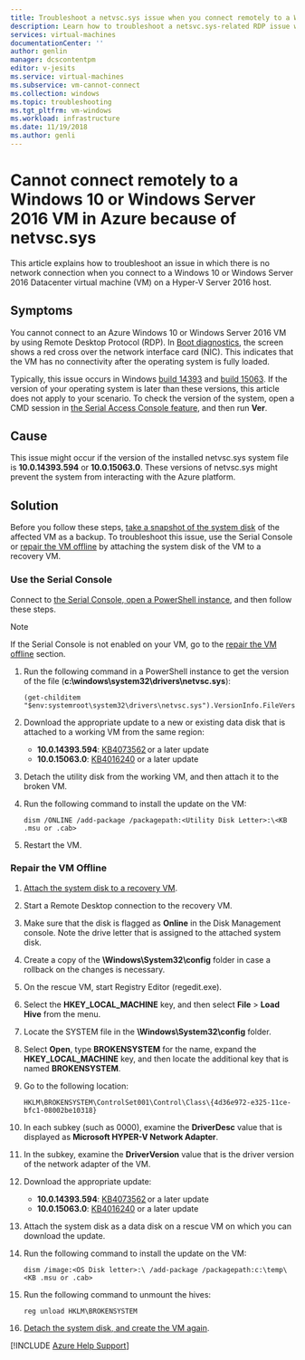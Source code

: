 ```yaml
---
title: Troubleshoot a netvsc.sys issue when you connect remotely to a Windows 10 or Windows Server 2016 VM in Azure
description: Learn how to troubleshoot a netsvc.sys-related RDP issue when you connecting to a Windows 10 or Windows Server 2016 VM in Azure.
services: virtual-machines
documentationCenter: ''
author: genlin
manager: dcscontentpm
editor: v-jesits
ms.service: virtual-machines
ms.subservice: vm-cannot-connect
ms.collection: windows
ms.topic: troubleshooting
ms.tgt_pltfrm: vm-windows
ms.workload: infrastructure
ms.date: 11/19/2018
ms.author: genli
---
```


# Cannot connect remotely to a Windows 10 or Windows Server 2016 VM in Azure because of netvsc.sys

This article explains how to troubleshoot an issue in which there is no network connection when you connect to a Windows 10 or Windows Server 2016 Datacenter virtual machine (VM) on a Hyper-V Server 2016 host.

## Symptoms

You cannot connect to an Azure Windows 10 or Windows Server 2016 VM by using Remote Desktop Protocol (RDP). In [Boot diagnostics](boot-diagnostics.md), the screen shows a red cross over the network interface card (NIC). This indicates that the VM has no connectivity after the operating system is fully loaded.

Typically, this issue occurs in Windows [build 14393](https://support.microsoft.com/help/4093120/) and [build 15063](https://support.microsoft.com/help/4015583/). If the version of your operating system is later than these versions, this article does not apply to your scenario. To check the version of the system, open a CMD session in [the Serial Access Console feature](serial-console-windows.md), and then run **Ver**.

## Cause

This issue might occur if the version of the installed netvsc.sys system file is **10.0.14393.594** or **10.0.15063.0**. These versions of netvsc.sys might prevent the system from interacting with the Azure platform.

## Solution

Before you follow these steps, [take a snapshot of the system disk](/azure/virtual-machines/windows/snapshot-copy-managed-disk) of the affected VM as a backup. To troubleshoot this issue, use the Serial Console or [repair the VM offline](#repair-the-vm-offline) by attaching the system disk of the VM to a recovery VM.

### Use the Serial Console

Connect to [the Serial Console, open a PowerShell instance](serial-console-windows.md), and then follow these steps.

> [!NOTE]
> If the Serial Console is not enabled on your VM, go to the [repair the VM offline](#repair-the-vm-offline) section.

1. Run the following command in a PowerShell instance to get the version of the file (**c:\windows\system32\drivers\netvsc.sys**):

   ```
   (get-childitem "$env:systemroot\system32\drivers\netvsc.sys").VersionInfo.FileVersion
   ```

2. Download the appropriate update to a new or existing data disk that is attached to a working VM from the same region:

   - **10.0.14393.594**: [KB4073562](https://support.microsoft.com/help/4073562) or a later update
   - **10.0.15063.0**: [KB4016240](https://support.microsoft.com/help/4016240) or a later update

3. Detach the utility disk from the working VM, and then attach it to the broken VM.

4. Run the following command to install the update on the VM:

   ```
   dism /ONLINE /add-package /packagepath:<Utility Disk Letter>:\<KB .msu or .cab>
   ```

5. Restart the VM.

### Repair the VM Offline

1. [Attach the system disk to a recovery VM](./troubleshoot-recovery-disks-portal-windows.md).

2. Start a Remote Desktop connection to the recovery VM.

3. Make sure that the disk is flagged as **Online** in the Disk Management console. Note the drive letter that is assigned to the attached system disk.

4. Create a copy of the **\Windows\System32\config** folder in case a rollback on the changes is necessary.

5. On the rescue VM, start Registry Editor (regedit.exe).

6. Select the **HKEY_LOCAL_MACHINE** key, and then select **File** > **Load Hive** from the menu.

7. Locate the SYSTEM file in the **\Windows\System32\config** folder.

8. Select **Open**, type **BROKENSYSTEM** for the name, expand the **HKEY_LOCAL_MACHINE** key, and then locate the additional key that is named **BROKENSYSTEM**.

9. Go to the following location:

   ```
   HKLM\BROKENSYSTEM\ControlSet001\Control\Class\{4d36e972-e325-11ce-bfc1-08002be10318}
   ```

10. In each subkey (such as 0000), examine the **DriverDesc** value that is displayed as **Microsoft HYPER-V Network Adapter**.

11. In the subkey, examine the **DriverVersion** value that is the driver version of the network adapter of the VM.

12. Download the appropriate update:

    - **10.0.14393.594**: [KB4073562](https://support.microsoft.com/help/4073562) or a later update
    - **10.0.15063.0**: [KB4016240](https://support.microsoft.com/help/4016240) or a later update

13. Attach the system disk as a data disk on a rescue VM on which you can download the update.

14. Run the following command to install the update on the VM:

    ```
    dism /image:<OS Disk letter>:\ /add-package /packagepath:c:\temp\<KB .msu or .cab>
    ```

15. Run the following command to unmount the hives:

    ```
    reg unload HKLM\BROKENSYSTEM
    ```

16. [Detach the system disk, and create the VM again](./troubleshoot-recovery-disks-portal-windows.md).

[!INCLUDE [Azure Help Support](../../../includes/azure-help-support.md)]
